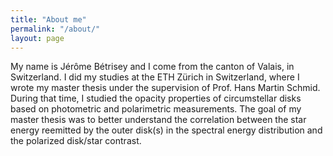 ```yaml
---
title: "About me"
permalink: "/about/"
layout: page
---
```


My name is Jérôme Bétrisey and I come from the canton of Valais, in Switzerland. I did my studies at the ETH Zürich in Switzerland, where I wrote my master thesis under the supervision of Prof. Hans Martin Schmid.
During that time, I studied the opacity properties of circumstellar disks based on photometric and polarimetric
measurements. The goal of my master thesis was to better understand the correlation between the star energy reemitted by the outer disk(s) in the spectral energy distribution and the polarized disk/star contrast. 
